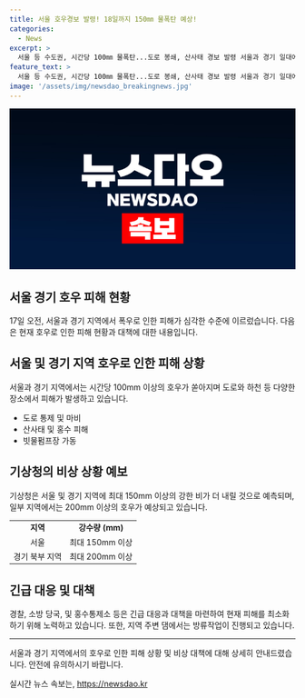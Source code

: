```yaml
---
title: 서울 호우경보 발령! 18일까지 150㎜ 물폭탄 예상!
categories:
  - News
excerpt: >
  서울 등 수도권, 시간당 100㎜ 물폭탄...도로 봉쇄, 산사태 경보 발령 서울과 경기 일대에 강한 비가 쏟아져 긴급재난문자 발송됐다. 도로 마비와 나무 쓰러짐으로 교통 ver.통제 및 산사태 경보가 발령됐고, 댐은 방류 중. 최대 150㎜ 비 예상, 산사태 경보 발령된 지역도 있으며, 홍수주의보도 발령 중. Its serious, stay safe!
feature_text: >
  서울 등 수도권, 시간당 100㎜ 물폭탄...도로 봉쇄, 산사태 경보 발령 서울과 경기 일대에 강한 비가 쏟아져 긴급재난문자 발송됐다. 도로 마비와 나무 쓰러짐으로 교통 ver.통제 및 산사태 경보가 발령됐고, 댐은 방류 중. 최대 150㎜ 비 예상, 산사태 경보 발령된 지역도 있으며, 홍수주의보도 발령 중. Its serious, stay safe!
image: '/assets/img/newsdao_breakingnews.jpg'
---
```


<p><img src="/assets/img/newsdao_breakingnews.jpg" alt="ranknews 속보" /></p>

<h2 data-ke-size="size26">서울 경기 호우 피해 현황</h2>

<p data-ke-size="size16">17일 오전, 서울과 경기 지역에서 폭우로 인한 피해가 심각한 수준에 이르렀습니다. 다음은 현재 호우로 인한 피해 현황과 대책에 대한 내용입니다.</p>

<h2>서울 및 경기 지역 호우로 인한 피해 상황</h2>

<p data-ke-size="size16">서울과 경기 지역에서는 시간당 100mm 이상의 호우가 쏟아지며 도로와 하천 등 다양한 장소에서 피해가 발생하고 있습니다.</p>

<ul>
    <li>도로 통제 및 마비</li>
    <li>산사태 및 홍수 피해</li>
    <li>빗물펌프장 가동</li>
</ul>

<h2>기상청의 비상 상황 예보</h2>

<p data-ke-size="size16">기상청은 서울 및 경기 지역에 최대 150mm 이상의 강한 비가 더 내릴 것으로 예측되며, 일부 지역에서는 200mm 이상의 호우가 예상되고 있습니다.</p>

<table style="width: 100%;">
<tbody>
<tr>
<td style="text-align: center; height: 17px;"><b>지역</b></td>
<td style="text-align: center; height: 17px;"><b>강수량 (mm)</b></td>
</tr>
<tr>
<td style="text-align: center; height: 17px;">서울</td>
<td style="text-align: center; height: 17px;">최대 150mm 이상</td>
</tr>
<tr>
<td style="text-align: center; height: 17px;">경기 북부 지역</td>
<td style="text-align: center; height: 17px;">최대 200mm 이상</td>
</tr>
</tbody>
</table>

<h2>긴급 대응 및 대책</h2>

<p data-ke-size="size16">경찰, 소방 당국, 및 홍수통제소 등은 긴급 대응과 대책을 마련하여 현재 피해를 최소화하기 위해 노력하고 있습니다. 또한, 지역 주변 댐에서는 방류작업이 진행되고 있습니다.</p>

<hr>

<p data-ke-size="size16">서울과 경기 지역에서의 호우로 인한 피해 상황 및 비상 대책에 대해 상세히 안내드렸습니다. 안전에 유의하시기 바랍니다.</p>
실시간 뉴스 속보는, <a href="https://newsdao.kr" rel="dofollow">https://newsdao.kr</a>


